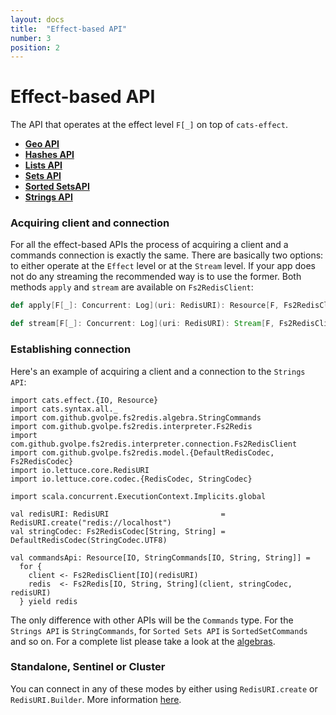 ```yaml
---
layout: docs
title:  "Effect-based API"
number: 3
position: 2
---
```


# Effect-based API

The API that operates at the effect level `F[_]` on top of `cats-effect`.

- **[Geo API](./geo)**
- **[Hashes API](./hashes)**
- **[Lists API](./lists)**
- **[Sets API](./sets)**
- **[Sorted SetsAPI](./sortedsets)**
- **[Strings API](./strings)**

### Acquiring client and connection

For all the effect-based APIs the process of acquiring a client and a commands connection is exactly the same. There are basically two options: to either operate at the `Effect` level or at the `Stream` level. If your app does not do any streaming the recommended way is to use the former. Both methods `apply` and `stream` are available on `Fs2RedisClient`:

```scala
def apply[F[_]: Concurrent: Log](uri: RedisURI): Resource[F, Fs2RedisClient]
```

```scala
def stream[F[_]: Concurrent: Log](uri: RedisURI): Stream[F, Fs2RedisClient]
```

### Establishing connection

Here's an example of acquiring a client and a connection to the `Strings API`:

```tut:book:silent
import cats.effect.{IO, Resource}
import cats.syntax.all._
import com.github.gvolpe.fs2redis.algebra.StringCommands
import com.github.gvolpe.fs2redis.interpreter.Fs2Redis
import com.github.gvolpe.fs2redis.interpreter.connection.Fs2RedisClient
import com.github.gvolpe.fs2redis.model.{DefaultRedisCodec, Fs2RedisCodec}
import io.lettuce.core.RedisURI
import io.lettuce.core.codec.{RedisCodec, StringCodec}

import scala.concurrent.ExecutionContext.Implicits.global

val redisURI: RedisURI                         = RedisURI.create("redis://localhost")
val stringCodec: Fs2RedisCodec[String, String] = DefaultRedisCodec(StringCodec.UTF8)

val commandsApi: Resource[IO, StringCommands[IO, String, String]] =
  for {
    client <- Fs2RedisClient[IO](redisURI)
    redis  <- Fs2Redis[IO, String, String](client, stringCodec, redisURI)
  } yield redis
```

The only difference with other APIs will be the `Commands` type. For the `Strings API` is `StringCommands`, for `Sorted Sets API` is `SortedSetCommands` and so on. For a complete list please take a look at the
[algebras](https://github.com/gvolpe/fs2-redis/tree/master/core/src/main/scala/com/github/gvolpe/fs2redis/algebra).

### Standalone, Sentinel or Cluster

You can connect in any of these modes by either using `RedisURI.create` or `RedisURI.Builder`. More information
[here](https://github.com/lettuce-io/lettuce-core/wiki/Redis-URI-and-connection-details).
